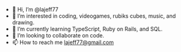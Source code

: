 - 👋 Hi, I’m @lajeff77
- 👀 I’m interested in coding, videogames, rubiks cubes, music, and drawing.
- 🌱 I’m currently learning TypeScript, Ruby on Rails, and SQL.
- 💞️ I’m looking to collaborate on code.
- 📫 How to reach me lajeff77@gmail.com

<!---
lajeff77/lajeff77 is a ✨ special ✨ repository because its `README.md` (this file) appears on your GitHub profile.
You can click the Preview link to take a look at your changes.
--->
